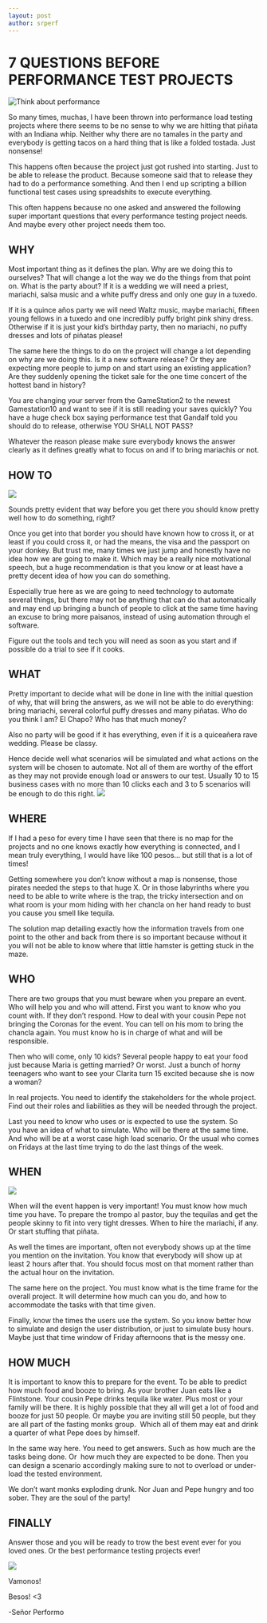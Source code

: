 ```yaml
---
layout: post
author: srperf
---
```

# 7 QUESTIONS BEFORE PERFORMANCE TEST PROJECTS
  
![Think about performance](https://i0.wp.com/www.srperf.com/wp-content/uploads/2017/05/ArtBoard-Image-42.jpg?fit=1023%2C576&ssl=1)

So many times, muchas, I have been thrown into performance load testing projects where there seems to be no sense to why we are hitting that piñata with an Indiana whip. Neither why there are no tamales in the party and everybody is getting tacos on a hard thing that is like a folded tostada. Just nonsense!

This happens often because the project just got rushed into starting. Just to be able to release the product. Because someone said that to release they had to do a performance something. And then I end up scripting a billion functional test cases using spreadshits to execute everything.

This often happens because no one asked and answered the following super important questions that every performance testing project needs. And maybe every other project needs them too.

## WHY

Most important thing as it defines the plan. Why are we doing this to ourselves? That will change a lot the way we do the things from that point on. What is the party about? If it is a wedding we will need a priest, mariachi, salsa music and a white puffy dress and only one guy in a tuxedo.

If it is a quince años party we will need Waltz music, maybe mariachi, fifteen young fellows in a tuxedo and one incredibly puffy bright pink shiny dress. Otherwise if it is just your kid’s birthday party, then no mariachi, no puffy dresses and lots of piñatas please!

The same here the things to do on the project will change a lot depending on why are we doing this. Is it a new software release? Or they are expecting more people to jump on and start using an existing application? Are they suddenly opening the ticket sale for the one time concert of the hottest band in history?

You are changing your server from the GameStation2 to the newest Gamestation10 and want to see if it is still reading your saves quickly? You have a huge check box saying performance test that Gandalf told you should do to release, otherwise YOU SHALL NOT PASS?

Whatever the reason please make sure everybody knows the answer clearly as it defines greatly what to focus on and if to bring mariachis or not.

## HOW TO
![](https://i0.wp.com/www.srperf.com/wp-content/uploads/2017/05/ArtBoard-Image-53.jpg?resize=250%2C250&ssl=1)

Sounds pretty evident that way before you get there you should know pretty well how to do something, right?

Once you get into that border you should have known how to cross it, or at least if you could cross it, or had the means, the visa and the passport on your donkey. But trust me, many times we just jump and honestly have no idea how we are going to make it. Which may be a really nice motivational speech, but a huge recommendation is that you know or at least have a pretty decent idea of how you can do something.

Especially true here as we are going to need technology to automate several things, but there may not be anything that can do that automatically and may end up bringing a bunch of people to click at the same time having an excuse to bring more paisanos, instead of using automation through el software.

Figure out the tools and tech you will need as soon as you start and if possible do a trial to see if it cooks.

## WHAT

Pretty important to decide what will be done in line with the initial question of why, that will bring the answers, as we will not be able to do everything: bring mariachi, several colorful puffy dresses and many piñatas. Who do you think I am? El Chapo? Who has that much money?

Also no party will be good if it has everything, even if it is a quiceañera rave wedding. Please be classy.

Hence decide well what scenarios will be simulated and what actions on the system will be chosen to automate. Not all of them are worthy of the effort as they may not provide enough load or answers to our test. Usually 10 to 15 business cases with no more than 10 clicks each and 3 to 5 scenarios will be enough to do this right.
![](https://i0.wp.com/www.srperf.com/wp-content/uploads/2017/05/ArtBoard-Image-62.jpg?resize=250%2C250&ssl=1)

## WHERE

If I had a peso for every time I have seen that there is no map for the projects and no one knows exactly how everything is connected, and I mean truly everything, I would have like 100 pesos… but still that is a lot of times!

Getting somewhere you don’t know without a map is nonsense, those pirates needed the steps to that huge X. Or in those labyrinths where you need to be able to write where is the trap, the tricky intersection and on what room is your mom hiding with her chancla on her hand ready to bust you cause you smell like tequila.

The solution map detailing exactly how the information travels from one point to the other and back from there is so important because without it you will not be able to know where that little hamster is getting stuck in the maze.

## WHO

There are two groups that you must beware when you prepare an event. Who will help you and who will attend. First you want to know who you count with. If they don’t respond. How to deal with your cousin Pepe not bringing the Coronas for the event. You can tell on his mom to bring the chancla again. You must know ho is in charge of what and will be responsible.

Then who will come, only 10 kids? Several people happy to eat your food just because Maria is getting married? Or worst. Just a bunch of horny teenagers who want to see your Clarita turn 15 excited because she is now a woman?

In real projects. You need to identify the stakeholders for the whole project. Find out their roles and liabilities as they will be needed through the project.

Last you need to know who uses or is expected to use the system. So you have an idea of what to simulate. Who will be there at the same time. And who will be at a worst case high load scenario. Or the usual who comes on Fridays at the last time trying to do the last things of the week.

## WHEN
![](https://i0.wp.com/www.srperf.com/wp-content/uploads/2017/05/ArtBoard-Image-63.jpg?resize=250%2C250&ssl=1)

When will the event happen is very important! You must know how much time you have. To prepare the trompo al pastor, buy the tequilas and get the people skinny to fit into very tight dresses. When to hire the mariachi, if any. Or start stuffing that piñata.

As well the times are important, often not everybody shows up at the time you mention on the invitation. You know that everybody will show up at least 2 hours after that. You should focus most on that moment rather than the actual hour on the invitation.

The same here on the project. You must know what is the time frame for the overall project. It will determine how much can you do, and how to accommodate the tasks with that time given.

Finally, know the times the users use the system. So you know better how to simulate and design the user distribution, or just to simulate busy hours. Maybe just that time window of Friday afternoons that is the messy one.

## HOW MUCH

It is important to know this to prepare for the event. To be able to predict how much food and booze to bring. As your brother Juan eats like a Flintstone. Your cousin Pepe drinks tequila like water. Plus most or your family will be there. It is highly possible that they all will get a lot of food and booze for just 50 people. Or maybe you are inviting still 50 people, but they are all part of the fasting monks group.  Which all of them may eat and drink a quarter of what Pepe does by himself.

In the same way here. You need to get answers. Such as how much are the tasks being done. Or  how much they are expected to be done. Then you can design a scenario accordingly making sure to not to overload or under-load the tested environment.

We don’t want monks exploding drunk. Nor Juan and Pepe hungry and too sober. They are the soul of the party!

## FINALLY

Answer those and you will be ready to trow the best event ever for you loved ones. Or the best performance testing projects ever!

![](https://i0.wp.com/www.srperf.com/wp-content/uploads/2017/05/ArtBoard-Image-72.jpg?resize=701%2C394&ssl=1)

Vamonos!

Besos! <3

-Señor Performo
